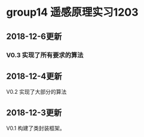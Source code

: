 # group14  遥感原理实习1203  

## 2018-12-6更新  
### V0.3 实现了所有要求的算法  

## 2018-12-4更新  
V0.2 实现了大部分的算法  

## 2018-12-3更新  
V0.1 构建了类封装框架。  
